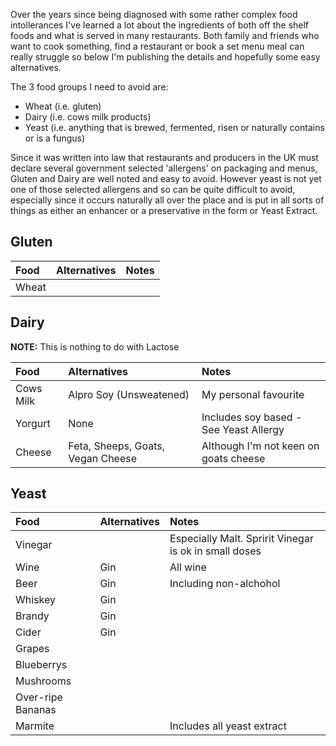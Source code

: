 Over the years since being diagnosed with some rather complex food intollerances I've learned a lot about the ingredients of both off the shelf foods and what is served in many restaurants.  Both family and friends who want to cook something, find a restaurant or book a set menu meal can really struggle so below I'm publishing the details and hopefully some easy alternatives.

The 3 food groups I need to avoid are:
- Wheat (i.e. gluten)
- Dairy (i.e. cows milk products)
- Yeast (i.e. anything that is brewed, fermented, risen or naturally contains or is a fungus)

Since it was written into law that restaurants and producers in the UK must declare several government selected 'allergens' on packaging and menus, Gluten and Dairy are well noted and easy to avoid.  However yeast is not yet one of those selected allergens and so can be quite difficult to avoid, especially since it occurs naturally all over the place and is put in all sorts of things as either an enhancer or a preservative in the form or Yeast Extract.

## Gluten ##

| Food | Alternatives | Notes |
| :--- |:--- | :--- |
| Wheat | | |

## Dairy ##
**NOTE:** This is nothing to do with Lactose

| Food | Alternatives | Notes |
| :--- |:--- | :--- |
| Cows Milk | Alpro Soy (Unsweatened) | My personal favourite |
| Yorgurt | None | Includes soy based - See Yeast Allergy |
| Cheese | Feta, Sheeps, Goats, Vegan Cheese | Although I'm not keen on goats cheese |

## Yeast ##

| Food | Alternatives | Notes |
| :--- |:--- | :--- |
| Vinegar | | Especially Malt. Spririt Vinegar is ok in small doses |
| Wine | Gin | All wine |
| Beer | Gin | Including non-alchohol |
| Whiskey | Gin | |
| Brandy | Gin | |
| Cider | Gin | |
| Grapes | | |
| Blueberrys | | |
| Mushrooms | | |
| Over-ripe Bananas | | |
| Marmite | | Includes all yeast extract |
